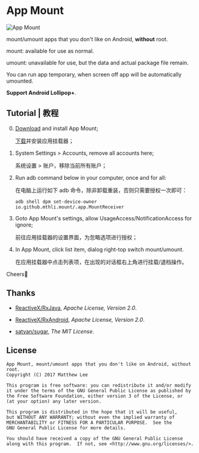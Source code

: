 App Mount
===

![App Mount](https://github.com/mthli/Mount/blob/master/app/src/main/res/mipmap-xhdpi/ic_launcher.png "App Mount")

mount/umount apps that you don't like on Android, **without** root.

mount: available for use as normal.

umount: unavailable for use, but the data and actual package file remain.

You can run app temporary, when screen off app will be automatically umounted.

**Support Android Lollipop+**.

## Tutorial | 教程

 0. [Download](https://github.com/mthli/Mount/releases "mthli/Mount/releases") and install App Mount;
 
    [下载](https://github.com/mthli/Mount/releases "mthli/Mount/releases")并安装应用挂载器；

 1. System Settings > Accounts, remove all accounts here;

    系统设置 > 账户，移除当前所有账户；

 2. Run adb command below in your computer, once and for all:
 
    在电脑上运行如下 adb 命令，除非卸载重装，否则只需要授权一次即可：

    `adb shell dpm set-device-owner io.github.mthli.mount/.app.MountReceiver`

 3. Goto App Mount's settings, allow UsageAccess/NotificationAccess for ignore;
 
    前往应用挂载器的设置界面，为忽略选项进行授权；

 4. In App Mount, click list item, dialog right-top switch mount/umount.
 
    在应用挂载器中点击列表项，在出现的对话框右上角进行挂载/退档操作。

Cheers🍻 

## Thanks

 - [ReactiveX/RxJava](https://github.com/ReactiveX/RxJava "ReactiveX/RxJava"), *Apache License, Version 2.0*.

 - [ReactiveX/RxAndroid](https://github.com/ReactiveX/RxAndroid "ReactiveX/RxAndroid"), *Apache License, Version 2.0*.

 - [satyan/sugar](https://github.com/satyan/sugar "satyan/sugar"), *The MIT License*.

## License

    App Mount, mount/umount apps that you don't like on Android, without root.
    Copyright (C) 2017 Matthew Lee

    This program is free software: you can redistribute it and/or modify
    it under the terms of the GNU General Public License as published by
    the Free Software Foundation, either version 3 of the License, or
    (at your option) any later version.

    This program is distributed in the hope that it will be useful,
    but WITHOUT ANY WARRANTY; without even the implied warranty of
    MERCHANTABILITY or FITNESS FOR A PARTICULAR PURPOSE.  See the
    GNU General Public License for more details.

    You should have received a copy of the GNU General Public License
    along with this program.  If not, see <http://www.gnu.org/licenses/>.
